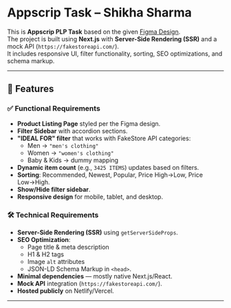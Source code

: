 # Appscrip Task – Shikha Sharma

This is **Appscrip PLP Task** based on the given [Figma Design](https://www.figma.com/file/N0Tv7yYLf3kfMLQjUncUlx/Design-Task---PLP?type=design).  
The project is built using **Next.js** with **Server-Side Rendering (SSR)** and a mock API (`https://fakestoreapi.com/`).  
It includes responsive UI, filter functionality, sorting, SEO optimizations, and schema markup.

---

## 🚀 Features

### ✅ Functional Requirements
- **Product Listing Page** styled per the Figma design.
- **Filter Sidebar** with accordion sections.
- **"IDEAL FOR" filter** that works with FakeStore API categories:
  - Men → `"men's clothing"`
  - Women → `"women's clothing"`
  - Baby & Kids → dummy mapping
- **Dynamic item count** (e.g., `3425 ITEMS`) updates based on filters.
- **Sorting**: Recommended, Newest, Popular, Price High→Low, Price Low→High.
- **Show/Hide filter sidebar**.
- **Responsive design** for mobile, tablet, and desktop.

### 🛠 Technical Requirements
- **Server-Side Rendering (SSR)** using `getServerSideProps`.
- **SEO Optimization**:
  - Page title & meta description
  - H1 & H2 tags
  - Image `alt` attributes
  - JSON-LD Schema Markup in `<head>`.
- **Minimal dependencies** — mostly native Next.js/React.
- **Mock API** integration (`https://fakestoreapi.com/`).
- **Hosted publicly** on Netlify/Vercel.

---



